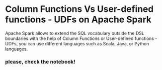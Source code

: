 # Column Functions Vs User-defined functions - UDFs on Apache Spark

Apache Spark allows to extend the SQL vocabulary outside the DSL boundaries with the help of Column Functions or User-defined functions - UDFs, you can use different languages such as Scala, Java, or Python languages.


### please, check the notebook!